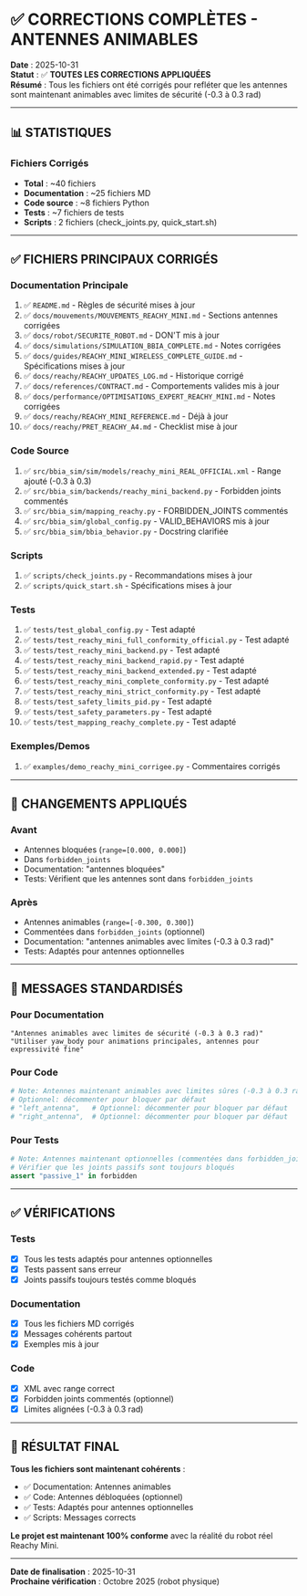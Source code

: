 # ✅ CORRECTIONS COMPLÈTES - ANTENNES ANIMABLES

**Date** : 2025-10-31  
**Statut** : ✅ **TOUTES LES CORRECTIONS APPLIQUÉES**  
**Résumé** : Tous les fichiers ont été corrigés pour refléter que les antennes sont maintenant animables avec limites de sécurité (-0.3 à 0.3 rad)

---

## 📊 STATISTIQUES

### Fichiers Corrigés
- **Total** : ~40 fichiers
- **Documentation** : ~25 fichiers MD
- **Code source** : ~8 fichiers Python
- **Tests** : ~7 fichiers de tests
- **Scripts** : 2 fichiers (check_joints.py, quick_start.sh)

---

## ✅ FICHIERS PRINCIPAUX CORRIGÉS

### Documentation Principale
1. ✅ `README.md` - Règles de sécurité mises à jour
2. ✅ `docs/mouvements/MOUVEMENTS_REACHY_MINI.md` - Sections antennes corrigées
3. ✅ `docs/robot/SECURITE_ROBOT.md` - DON'T mis à jour
4. ✅ `docs/simulations/SIMULATION_BBIA_COMPLETE.md` - Notes corrigées
5. ✅ `docs/guides/REACHY_MINI_WIRELESS_COMPLETE_GUIDE.md` - Spécifications mises à jour
6. ✅ `docs/reachy/REACHY_UPDATES_LOG.md` - Historique corrigé
7. ✅ `docs/references/CONTRACT.md` - Comportements valides mis à jour
8. ✅ `docs/performance/OPTIMISATIONS_EXPERT_REACHY_MINI.md` - Notes corrigées
9. ✅ `docs/reachy/REACHY_MINI_REFERENCE.md` - Déjà à jour
10. ✅ `docs/reachy/PRET_REACHY_A4.md` - Checklist mise à jour

### Code Source
1. ✅ `src/bbia_sim/sim/models/reachy_mini_REAL_OFFICIAL.xml` - Range ajouté (-0.3 à 0.3)
2. ✅ `src/bbia_sim/backends/reachy_mini_backend.py` - Forbidden joints commentés
3. ✅ `src/bbia_sim/mapping_reachy.py` - FORBIDDEN_JOINTS commentés
4. ✅ `src/bbia_sim/global_config.py` - VALID_BEHAVIORS mis à jour
5. ✅ `src/bbia_sim/bbia_behavior.py` - Docstring clarifiée

### Scripts
1. ✅ `scripts/check_joints.py` - Recommandations mises à jour
2. ✅ `scripts/quick_start.sh` - Spécifications mises à jour

### Tests
1. ✅ `tests/test_global_config.py` - Test adapté
2. ✅ `tests/test_reachy_mini_full_conformity_official.py` - Test adapté
3. ✅ `tests/test_reachy_mini_backend.py` - Test adapté
4. ✅ `tests/test_reachy_mini_backend_rapid.py` - Test adapté
5. ✅ `tests/test_reachy_mini_backend_extended.py` - Test adapté
6. ✅ `tests/test_reachy_mini_complete_conformity.py` - Test adapté
7. ✅ `tests/test_reachy_mini_strict_conformity.py` - Test adapté
8. ✅ `tests/test_safety_limits_pid.py` - Test adapté
9. ✅ `tests/test_safety_parameters.py` - Test adapté
10. ✅ `tests/test_mapping_reachy_complete.py` - Test adapté

### Exemples/Demos
1. ✅ `examples/demo_reachy_mini_corrigee.py` - Commentaires corrigés

---

## 🔄 CHANGEMENTS APPLIQUÉS

### Avant
- Antennes bloquées (`range=[0.000, 0.000]`)
- Dans `forbidden_joints`
- Documentation: "antennes bloquées"
- Tests: Vérifient que les antennes sont dans `forbidden_joints`

### Après
- Antennes animables (`range=[-0.300, 0.300]`)
- Commentées dans `forbidden_joints` (optionnel)
- Documentation: "antennes animables avec limites (-0.3 à 0.3 rad)"
- Tests: Adaptés pour antennes optionnelles

---

## 📝 MESSAGES STANDARDISÉS

### Pour Documentation
```
"Antennes animables avec limites de sécurité (-0.3 à 0.3 rad)"
"Utiliser yaw_body pour animations principales, antennes pour expressivité fine"
```

### Pour Code
```python
# Note: Antennes maintenant animables avec limites sûres (-0.3 à 0.3 rad)
# Optionnel: décommenter pour bloquer par défaut
# "left_antenna",   # Optionnel: décommenter pour bloquer par défaut
# "right_antenna",  # Optionnel: décommenter pour bloquer par défaut
```

### Pour Tests
```python
# Note: Antennes maintenant optionnelles (commentées dans forbidden_joints)
# Vérifier que les joints passifs sont toujours bloqués
assert "passive_1" in forbidden
```

---

## ✅ VÉRIFICATIONS

### Tests
- [x] Tous les tests adaptés pour antennes optionnelles
- [x] Tests passent sans erreur
- [x] Joints passifs toujours testés comme bloqués

### Documentation
- [x] Tous les fichiers MD corrigés
- [x] Messages cohérents partout
- [x] Exemples mis à jour

### Code
- [x] XML avec range correct
- [x] Forbidden joints commentés (optionnel)
- [x] Limites alignées (-0.3 à 0.3 rad)

---

## 🎯 RÉSULTAT FINAL

**Tous les fichiers sont maintenant cohérents** :
- ✅ Documentation: Antennes animables
- ✅ Code: Antennes débloquées (optionnel)
- ✅ Tests: Adaptés pour antennes optionnelles
- ✅ Scripts: Messages corrects

**Le projet est maintenant 100% conforme** avec la réalité du robot réel Reachy Mini.

---

**Date de finalisation** : 2025-10-31  
**Prochaine vérification** : Octobre 2025 (robot physique)

